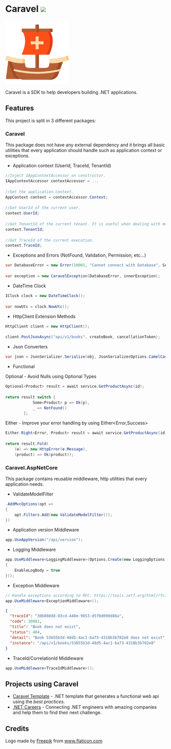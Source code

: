 # Caravel ![](https://github.com/Talento90/Caravel/workflows/Publish/badge.svg)

<img src="https://raw.githubusercontent.com/Talento90/Caravel/master/assets/logo.svg" width="200">

Caravel is a SDK to help developers building .NET applications.

## Features

This project is split in 3 different packages:

### Caravel

This package does not have any external dependency and it brings all basic utilities that every application should handle such as application context or exceptions.

* Application context (UserId, TraceId, TenantId)

```c#
//Inject IAppContextAccessor on constructor.
IAppContextAccessor contextAccessor = ...

//Get the application context.
AppContext context = contextAccessor.Context;

//Get UserId of the current user.
context.UserId;

//Get TenantId of the current tenant. It is useful when dealing with multitenant applications.
context.TenantId;

//Get TraceId of the current execution.
context.TraceId;
```
* Exceptions and Errors (NotFound, Validation, Permission, etc...)

```c#
var DatabaseError = new Error(10001, "Cannot connect with Database", Severity.High);

var exception = new CaravelException(DatabaseError, innerException);
```

* DateTime Clock

```c#
IClock clock = new DateTimeClock();

var nowUtc = clock.NowUtc();
```
* HttpClient Extension Methods

```c#
HttpClient client = new HttpClient();

client.PostJsonAsync("api/v1/books", createBook, cancellationToken);

```

* Json Converters

```c#
var json = JsonSerializer.Serialize(obj, JsonSerializerOptions.CamelCase());
```

* Functional

Optional - Avoid Nulls using Optional Types
```c#
Optional<Product> result = await service.GetProductAsync(id);

return result switch {
            Some<Product> p => Ok(p),
            _ => NotFound()
        };
```

Either - Improve your error handling by using Either<Error,Success>

```c#
Either.Right<Error, Product> result = await service.GetProductAsync(id);

return result.Fold(
    (e) => new HttpError(e.Message),
    (product) => Ok(product));
```


### Caravel.AspNetCore

This package contains reusable middleware, http utilities that every application needs.

* ValidateModelFilter

```c#
.AddMvcOptions(opt =>
{
    opt.Filters.Add(new ValidateModelFilter());
})
```
* Application version Middleware

```c#
app.UseAppVersion("/api/version");
```
* Logging Middleware

```c#
app.UseMiddleware<LoggingMiddleware>(Options.Create(new LoggingOptions
{
    EnableLogBody = true
}));

```
* Exception Middleware

```c#
// Handle exceptions according to RFC: https://tools.ietf.org/html/rfc7807
app.UseMiddleware<ExceptionMiddleware>();
```

```json
{
  "traceId": "30b860d8-03cd-440e-9653-d5f0d090d86a",
  "code": 30001,
  "title": "Book does not exist",
  "status": 404,
  "detail": "Book 53655b3d-48d5-4ac1-ba73-4318b3b702e8 does not exist",
  "instance": "/api/v1/books/53655b3d-48d5-4ac1-ba73-4318b3b702e8"
}
```

* TraceId/CorrelationId Middleware

```c#
app.UseMiddleware<TraceIdMiddleware>();
```


## Projects using Caravel

* [Caravel Template](https://github.com/Talento90/Caravel-Template) - .NET template that generates a functional web api using the *best practices*.
* [.NET Careers](https://dotnet.careers) - Connecting .NET engineers with amazing companies and help them to find their next challenge.


## Credits

Logo made by <a href="https://www.flaticon.com/authors/freepik" title="Freepik">Freepik</a> from <a href="https://www.flaticon.com/" title="Flaticon"> www.flaticon.com</a>
